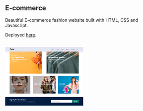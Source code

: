 ## E-commerce

Beautiful E-commerce fashion website built with HTML, CSS and Javascript. 

Deployed [here](https://jen-ecommerce.netlify.app).

  <br />

<img src="img\Ecommerce.PNG" width="50%" style="background-color: #090b13" align="center"/>
